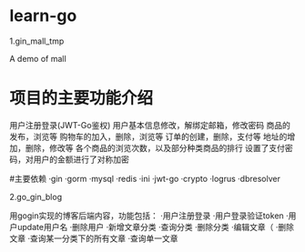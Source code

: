 # learn-go
1.gin_mall_tmp

A demo of mall 
# 项目的主要功能介绍
用户注册登录(JWT-Go鉴权)
用户基本信息修改，解绑定邮箱，修改密码
商品的发布，浏览等
购物车的加入，删除，浏览等
订单的创建，删除，支付等
地址的增加，删除，修改等
各个商品的浏览次数，以及部分种类商品的排行
设置了支付密码，对用户的金额进行了对称加密

#主要依赖
·gin
·gorm
·mysql
·redis
·ini
·jwt-go
·crypto
·logrus
·dbresolver

2.go_gin_blog

用gogin实现的博客后端内容，功能包括：
·用户注册登录
·用户登录验证token
·用户update用户名
·删除用户
·新增文章分类
·查询分类
·删除分类
·编辑文章（
·删除文章
·查询某一分类下的所有文章
·查询单一文章
